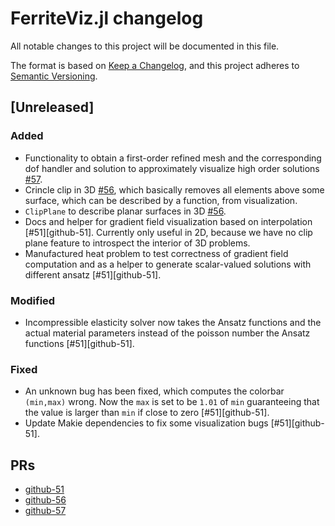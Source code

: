 # FerriteViz.jl changelog

All notable changes to this project will be documented in this file.

The format is based on [Keep a Changelog](https://keepachangelog.com/en/1.0.0/),
and this project adheres to [Semantic Versioning](https://semver.org/spec/v2.0.0.html).

## [Unreleased]
### Added
 - Functionality to obtain a first-order refined mesh and the corresponding
   dof handler and solution to approximately visualize high order solutions [#57](github-57).
 - Crincle clip in 3D [#56](github-56), which basically removes all elements above some surface,
   which can be described by a function, from visualization.
 - `ClipPlane` to describe planar surfaces in 3D [#56](github-56).
 - Docs and helper for gradient field visualization based on interpolation [#51][github-51].
   Currently only useful in 2D, because we have no clip plane feature to introspect the interior
   of 3D problems.
 - Manufactured heat problem to test correctness of gradient field computation and as a
   helper to generate scalar-valued solutions with different ansatz [#51][github-51].

### Modified
 - Incompressible elasticity solver now takes the Ansatz functions and the actual material
   parameters instead of the poisson number the Ansatz functions [#51][github-51].

### Fixed
 - An unknown bug has been fixed, which computes the colorbar `(min,max)` wrong. Now the `max` is
   set to be `1.01` of `min` guaranteeing that the value is larger than `min` if close to zero [#51][github-51].
 - Update Makie dependencies to fix some visualization bugs [#51][github-51].

## PRs
* [github-51](https://github.com/Ferrite-FEM/Ferrite.jl/pull/51)
* [github-56](https://github.com/Ferrite-FEM/Ferrite.jl/pull/56)
* [github-57](https://github.com/Ferrite-FEM/Ferrite.jl/pull/57)
